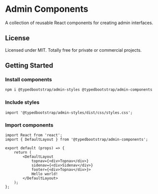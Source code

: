 # Admin Components

A collection of reusable React components for creating admin interfaces.

## License
Licensed under MIT. Totally free for private or commercial projects.

## Getting Started

### Install components

```bash
npm i @typedbootstrap/admin-styles @typedbootstrap/admin-components
```
### Include styles

```tsx
import '@typedbootstrap/admin-styles/dist/css/styles.css';
```

### Import components

```tsx
import React from 'react';
import { DefaultLayout } from '@typedbootstrap/admin-components';

export default (props) => {
    return ( 
        <DefaultLayout
            topnav={<div>Topnav</div>}
            sidenav={<div>Sidenav</div>}
            footer={<div>Topnav</div>}>
            Hello world!
        </DefaultLayout>
    );
};
```